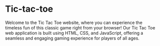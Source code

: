 # Tic-tac-toe

Welcome to the Tic Tac Toe website, where you can experience the timeless fun of this classic game right from your browser! Our Tic Tac Toe web application is built using HTML, CSS, and JavaScript, offering a seamless and engaging gaming experience for players of all ages.
